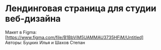 # Лендинговая страница для студии веб-дизайна

Макет в Figma: [https://www.figma.com/file/B1BbViM5UAMMAU3735HFiM/Untitled]  
Авторы: Буцких Илья и Шахов Степан
